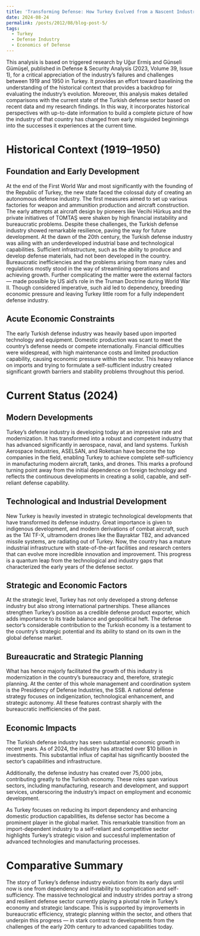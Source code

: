 ```yaml
---
title: 'Transforming Defense: How Turkey Evolved from a Nascent Industry to a Global Player'
date: 2024-08-24
permalink: /posts/2012/08/blog-post-5/
tags:
  - Turkey
  - Defense Industry
  - Economics of Defense
---
```


This analysis is based on triggered research by Uğur Ermiş and Günseli Gümüşel, published in Defense & Security Analysis (2023, Volume 39, Issue 1), for a critical appreciation of the industry’s failures and challenges between 1919 and 1950 in Turkey. It provides an effort toward baselining the understanding of the historical context that provides a backdrop for evaluating the industry’s evolution. Moreover, this analysis makes detailed comparisons with the current state of the Turkish defense sector based on recent data and my research findings. In this way, it incorporates historical perspectives with up-to-date information to build a complete picture of how the industry of that country has changed from early misguided beginnings into the successes it experiences at the current time.

Historical Context (1919–1950)
======

Foundation and Early Development
------
At the end of the First World War and most significantly with the founding of the Republic of Turkey, the new state faced the colossal duty of creating an autonomous defense industry. The first measures aimed to set up various factories for weapon and ammunition production and aircraft construction. The early attempts at aircraft design by pioneers like Vecihi Hürkuş and the private initiatives of TOMTAŞ were shaken by high financial instability and bureaucratic problems. Despite these challenges, the Turkish defense industry showed remarkable resilience, paving the way for future development. At the dawn of the 20th century, the Turkish defense industry was ailing with an underdeveloped industrial base and technological capabilities. Sufficient infrastructure, such as the ability to produce and develop defense materials, had not been developed in the country. Bureaucratic inefficiencies and the problems arising from many rules and regulations mostly stood in the way of streamlining operations and achieving growth. Further complicating the matter were the external factors — made possible by US aid’s role in the Truman Doctrine during World War II. Though considered imperative, such aid led to dependency, breeding economic pressure and leaving Turkey little room for a fully independent defense industry.

Acute Economic Constraints
------
The early Turkish defense industry was heavily based upon imported technology and equipment. Domestic production was scant to meet the country’s defense needs or compete internationally. Financial difficulties were widespread, with high maintenance costs and limited production capability, causing economic pressure within the sector. This heavy reliance on imports and trying to formulate a self-sufficient industry created significant growth barriers and stability problems throughout this period.

Current Status (2024) 
======
Modern Developments
------
Turkey’s defense industry is developing today at an impressive rate and modernization. It has transformed into a robust and competent industry that has advanced significantly in aerospace, naval, and land systems. Turkish Aerospace Industries, ASELSAN, and Roketsan have become the top companies in the field, enabling Turkey to achieve complete self-sufficiency in manufacturing modern aircraft, tanks, and drones. This marks a profound turning point away from the initial dependence on foreign technology and reflects the continuous developments in creating a solid, capable, and self-reliant defense capability.

Technological and Industrial Development
------
New Turkey is heavily invested in strategic technological developments that have transformed its defense industry. Great importance is given to indigenous development, and modern derivations of combat aircraft, such as the TAI TF-X, ultramodern drones like the Bayraktar TB2, and advanced missile systems, are radiating out of Turkey. Now, the country has a mature industrial infrastructure with state-of-the-art facilities and research centers that can evolve more incredible innovation and improvement. This progress is a quantum leap from the technological and industry gaps that characterized the early years of the defense sector.

Strategic and Economic Factors
------
At the strategic level, Turkey has not only developed a strong defense industry but also strong international partnerships. These alliances strengthen Turkey’s position as a credible defense product exporter, which adds importance to its trade balance and geopolitical heft. The defense sector’s considerable contribution to the Turkish economy is a testament to the country’s strategic potential and its ability to stand on its own in the global defense market.

Bureaucratic and Strategic Planning
------
What has hence majorly facilitated the growth of this industry is modernization in the country’s bureaucracy and, therefore, strategic planning. At the center of this whole management and coordination system is the Presidency of Defense Industries, the SSB. A national defense strategy focuses on indigenization, technological enhancement, and strategic autonomy. All these features contrast sharply with the bureaucratic inefficiencies of the past.

Economic Impacts
------
The Turkish defense industry has seen substantial economic growth in recent years. As of 2024, the industry has attracted over $10 billion in investments. This substantial influx of capital has significantly boosted the sector’s capabilities and infrastructure.

Additionally, the defense industry has created over 75,000 jobs, contributing greatly to the Turkish economy. These roles span various sectors, including manufacturing, research and development, and support services, underscoring the industry’s impact on employment and economic development.

As Turkey focuses on reducing its import dependency and enhancing domestic production capabilities, its defense sector has become a prominent player in the global market. This remarkable transition from an import-dependent industry to a self-reliant and competitive sector highlights Turkey’s strategic vision and successful implementation of advanced technologies and manufacturing processes.

Comparative Summary
======
The story of Turkey’s defense industry evolution from its early days until now is one from dependency and instability to sophistication and self-sufficiency. The massive technological and industry strides portray a strong and resilient defense sector currently playing a pivotal role in Turkey’s economy and strategic landscape. This is supported by improvements in bureaucratic efficiency, strategic planning within the sector, and others that underpin this progress — in stark contrast to developments from the challenges of the early 20th century to advanced capabilities today.
